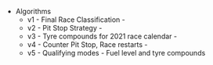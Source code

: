 
* Algorithms
  * v1 - Final Race Classification -
  * v2 - Pit Stop Strategy -
  * v3 - Tyre compounds for 2021 race calendar -
  * v4 - Counter Pit Stop, Race restarts -
  * v5 - Qualifying modes - Fuel level and tyre compounds

